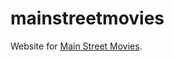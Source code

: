 # mainstreetmovies
Website for [Main Street Movies](http://fa20team19finalproject.azurewebsites.net/).
